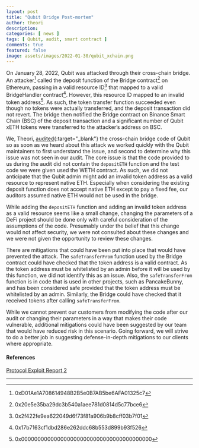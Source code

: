 ```yaml
---
layout: post
title: "Qubit Bridge Post-mortem"
author: theori
description:
categories: [ news ]
tags: [ Qubit, audit, smart contract ]
comments: true
featured: false
image: assets/images/2022-01-30/qubit_xchain.png
---
```


On January 28, 2022, Qubit was attacked through their cross-chain bridge. An attacker[^1] called the deposit function of the Bridge contract[^2] on Ethereum, passing in a valid resource ID[^3] that mapped to a valid BridgeHandler contract[^4]. However, this resource ID mapped to an invalid token address[^5]. As such, the token transfer function succeeded even though no tokens were actually transferred, and the deposit transaction did not revert. The bridge then notified the Bridge contract on Binance Smart Chain (BSC) of the deposit transaction and a significant number of Qubit xETH tokens were transferred to the attacker’s address on BSC.

[^1]: 0xD01Ae1A708614948B2B5e0B7AB5be6AFA01325c7
[^2]: 0x20e5e35ba29dc3b540a1aee781d0814d5c77bce6
[^3]: 0x2f422fe9ea622049d6f73f81a906b9b8cff03b7f01
[^4]: 0x17b7163cf1dbd286e262ddc68b553d899b93f526
[^5]: 0x0000000000000000000000000000000000000000

We, Theori, [audited](https://github.com/PancakeBunny-finance/qubit-finance/blob/master/audits/mound_qubit_xChain_audit_rev1.1.pdf){:target="_blank"} the cross-chain bridge code of Qubit so as soon as we heard about this attack we worked quickly with the Qubit maintainers to first understand the issue, and second to determine why this issue was not seen in our audit. The core issue is that the code provided to us during the audit did not contain the `depositETH` function and the test code we were given used the WETH contract. As such, we did not anticipate  that the Qubit admin might add an invalid token address as a valid resource to represent native ETH. Especially when considering the existing deposit function does not accept native ETH except to pay a fixed fee, our auditors assumed native ETH would not be used in the bridge.

While adding the `depositETH` function and adding an invalid token address as a valid resource seems like a small change, changing the parameters of a DeFi project should be done only with careful consideration of the assumptions of the code. Presumably under the belief that this change would not affect security, we were not consulted about these changes and we were not given the opportunity to review these changes.

There are mitigations that could have been put into place that would have prevented the attack. The `safeTransferFrom` function used by the Bridge contract could have checked that the token address is a valid contract. As the token address must be whitelisted by an admin before it will be used by this function, we did not identify this as an issue. Also, the `safeTransferFrom` function is in code that is used in other projects, such as PancakeBunny, and has been considered safe provided that the token address must be whitelisted by an admin. Similarly, the Bridge could have checked that it received tokens after calling `safeTransferFrom`.

While we cannot prevent our customers from modifying the code after our audit or changing their parameters in a way that makes their code vulnerable, additional mitigations could have been suggested by our team that would have reduced risk in this scenario. Going forward, we will strive to do a better job in suggesting defense-in-depth mitigations to our clients where appropriate.

#### References
[Protocol Exploit Report 2](https://medium.com/@QubitFin/protocol-exploit-report-2-30aade4d66de)

---
